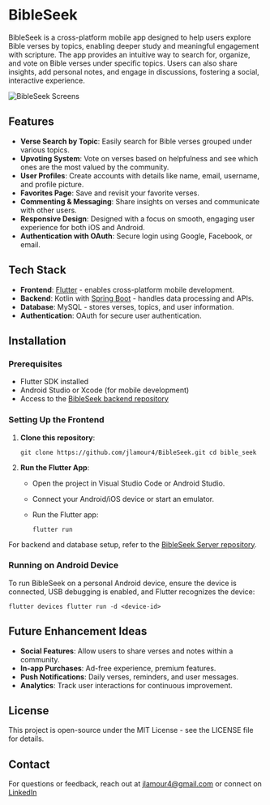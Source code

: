 # BibleSeek

BibleSeek is a cross-platform mobile app designed to help users explore Bible verses by topics, enabling deeper study and meaningful engagement with scripture. The app provides an intuitive way to search for, organize, and vote on Bible verses under specific topics. Users can also share insights, add personal notes, and engage in discussions, fostering a social, interactive experience.

![BibleSeek Screens](https://www.joshualamour.com/_next/image?url=%2F_next%2Fstatic%2Fmedia%2Fbibleseek.ac8790b1.png&w=1920&q=75)

## Features

- **Verse Search by Topic**: Easily search for Bible verses grouped under various topics.
- **Upvoting System**: Vote on verses based on helpfulness and see which ones are the most valued by the community.
- **User Profiles**: Create accounts with details like name, email, username, and profile picture.
- **Favorites Page**: Save and revisit your favorite verses.
- **Commenting & Messaging**: Share insights on verses and communicate with other users.
- **Responsive Design**: Designed with a focus on smooth, engaging user experience for both iOS and Android.
- **Authentication with OAuth**: Secure login using Google, Facebook, or email.

## Tech Stack

- **Frontend**: [Flutter](https://flutter.dev/) - enables cross-platform mobile development.
- **Backend**: Kotlin with [Spring Boot](https://spring.io/projects/spring-boot) - handles data processing and APIs.
- **Database**: MySQL - stores verses, topics, and user information.
- **Authentication**: OAuth for secure user authentication.

## Installation

### Prerequisites

- Flutter SDK installed
- Android Studio or Xcode (for mobile development)
- Access to the [BibleSeek backend repository](https://github.com/jlamour4/bibleseek_server)

### Setting Up the Frontend

1. **Clone this repository**:
        
    `git clone https://github.com/jlamour4/BibleSeek.git cd bible_seek`
    
2. **Run the Flutter App**:
    
    - Open the project in Visual Studio Code or Android Studio.
    - Connect your Android/iOS device or start an emulator.
    - Run the Flutter app:
        
        `flutter run`
        

For backend and database setup, refer to the [BibleSeek Server repository](https://github.com/jlamour4/bibleseek_server).

### Running on Android Device

To run BibleSeek on a personal Android device, ensure the device is connected, USB debugging is enabled, and Flutter recognizes the device:

`flutter devices flutter run -d <device-id>`

## Future Enhancement Ideas

- **Social Features**: Allow users to share verses and notes within a community.
- **In-app Purchases**: Ad-free experience, premium features.
- **Push Notifications**: Daily verses, reminders, and user messages.
- **Analytics**: Track user interactions for continuous improvement.

## License

This project is open-source under the MIT License - see the LICENSE file for details.

## Contact

For questions or feedback, reach out at jlamour4@gmail.com or connect on [LinkedIn](https://www.linkedin.com/in/jlamour4/)
